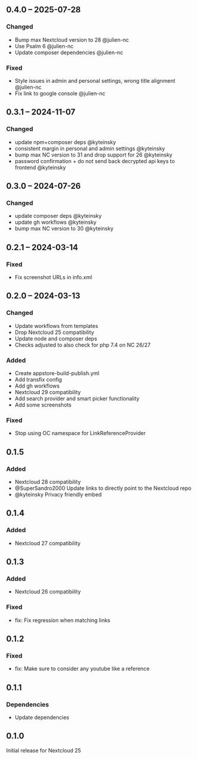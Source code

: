 ## 0.4.0 – 2025-07-28

### Changed

- Bump max Nextcloud version to 28 @julien-nc
- Use Psalm 6 @julien-nc
- Update composer dependencies @julien-nc

### Fixed

- Style issues in admin and personal settings, wrong title alignment @julien-nc
- Fix link to google console @julien-nc

## 0.3.1 – 2024-11-07

### Changed
- update npm+composer deps @kyteinsky
- consistent margin in personal and admin settings @kyteinsky
- bump max NC version to 31 and drop support for 26 @kyteinsky
- password confirmation + do not send back decrypted api keys to frontend @kyteinsky


## 0.3.0 – 2024-07-26

### Changed
- update composer deps @kyteinsky
- update gh workflows @kyteinsky
- bump max NC version to 30 @kyteinsky


## 0.2.1 – 2024-03-14

### Fixed

- Fix screenshot URLs in info.xml


## 0.2.0 – 2024-03-13

### Changed

- Update workflows from templates
- Drop Nextcloud 25 compatibility
- Update node and composer deps
- Checks adjusted to also check for php 7.4 on NC 26/27

### Added

- Create appstore-build-publish.yml
- Add transfix config
- Add gh workflows
- Nextcloud 29 compatibility
- Add search provider and smart picker functionality
- Add some screenshots

### Fixed

- Stop using OC namespace for LinkReferenceProvider

## 0.1.5

### Added

- Nextcloud 28 compatibility
- @SuperSandro2000 Update links to directly point to the Nextcloud repo
- @kyteinsky Privacy friendly embed

## 0.1.4

### Added

- Nextcloud 27 compatibility

## 0.1.3

### Added

- Nextcloud 26 compatibility

### Fixed

- fix: Fix regression when matching links

## 0.1.2

### Fixed

- fix: Make sure to consider any youtube like a reference

## 0.1.1

### Dependencies

- Update dependencies

## 0.1.0

Initial release for Nextcloud 25
